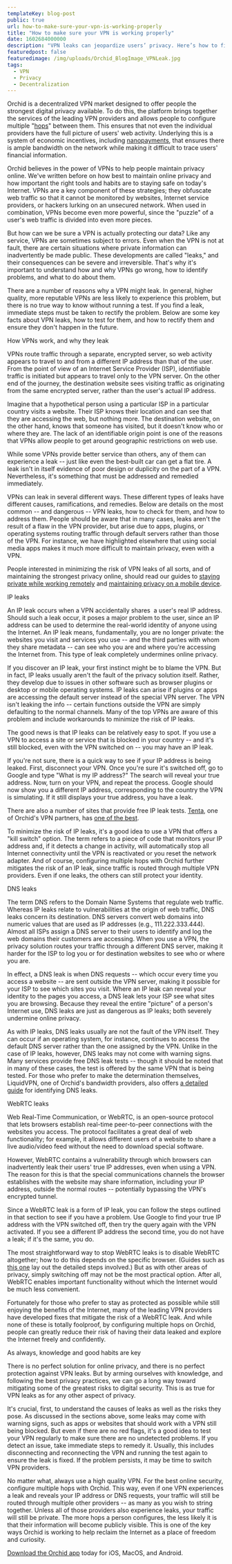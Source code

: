 ```yaml
---
templateKey: blog-post
public: true
url: how-to-make-sure-your-vpn-is-working-properly
title: "How to make sure your VPN is working properly"
date: 1602684000000
description: "VPN leaks can jeopardize users’ privacy. Here’s how to find them and fix them."
featuredpost: false
featuredimage: /img/uploads/Orchid_BlogImage_VPNLeak.jpg
tags:
  - VPN
  - Privacy
  - Decentralization
---
```


Orchid is a decentralized VPN market designed to offer people the strongest digital privacy available. To do this, the platform brings together the services of the leading VPN providers and allows people to configure multiple "[hops](/what-is-a-hop/)" between them. This ensures that not even the individual providers have the full picture of users' web activity. Underlying this is a system of economic incentives, including [nanopayments](/introducing-nanopayments/), that ensures there is ample bandwidth on the network while making it difficult to trace users' financial information.

Orchid believes in the power of VPNs to help people maintain privacy online. We've written before on how best to maintain online privacy and how important the right tools and habits are to staying safe on today's Internet. VPNs are a key component of these strategies; they obfuscate web traffic so that it cannot be monitored by websites, Internet service providers, or hackers lurking on an unsecured network. When used in combination, VPNs become even more powerful, since the "puzzle" of a user's web traffic is divided into even more pieces.

But how can we be sure a VPN is actually protecting our data? Like any service, VPNs are sometimes subject to errors. Even when the VPN is not at fault, there are certain situations where private information can inadvertently be made public. These developments are called "leaks," and their consequences can be severe and irreversible. That's why it's important to understand how and why VPNs go wrong, how to identify problems, and what to do about them.

There are a number of reasons why a VPN might leak. In general, higher quality, more reputable VPNs are less likely to experience this problem, but there is no true way to know without running a test. If you find a leak, immediate steps must be taken to rectify the problem. Below are some key facts about VPN leaks, how to test for them, and how to rectify them and ensure they don't happen in the future.

How VPNs work, and why they leak

VPNs route traffic through a separate, encrypted server, so web activity appears to travel to and from a different IP address than that of the user. From the point of view of an Internet Service Provider (ISP), identifiable traffic is initiated but appears to travel only to the VPN server. On the other end of the journey, the destination website sees visiting traffic as originating from the same encrypted server, rather than the user's actual IP address.

Imagine that a hypothetical person using a particular ISP in a particular country visits a website. Their ISP knows their location and can see that they are accessing the web, but nothing more. The destination website, on the other hand, knows that someone has visited, but it doesn't know who or where they are. The lack of an identifiable origin point is one of the reasons that VPNs allow people to get around geographic restrictions on web use.

While some VPNs provide better service than others, any of them can experience a leak -- just like even the best-built car can get a flat tire. A leak isn't in itself evidence of poor design or duplicity on the part of a VPN. Nevertheless, it's something that must be addressed and remedied immediately.

VPNs can leak in several different ways. These different types of leaks have different causes, ramifications, and remedies. Below are details on the most common -- and dangerous -- VPN leaks, how to check for them, and how to address them. People should be aware that in many cases, leaks aren't the result of a flaw in the VPN provider, but arise due to apps, plugins, or operating systems routing traffic through default servers rather than those of the VPN. For instance, we have highlighted elsewhere that using social media apps makes it much more difficult to maintain privacy, even with a VPN.

People interested in minimizing the risk of VPN leaks of all sorts, and of maintaining the strongest privacy online, should read our guides to [staying private while working remotely](/tips-for-protecting-your-privacy-while-working-from-home/) and [maintaining privacy on a mobile device](/how-to-protect-your-privacy-on-a-mobile-phone/).

IP leaks

An IP leak occurs when a VPN accidentally shares  a user's real IP address. Should such a leak occur, it poses a major problem to the user, since an IP address can be used to determine the real-world identity of anyone using the Internet. An IP leak means, fundamentally, you are no longer private: the websites you visit and services you use -- and the third parties with whom they share metadata -- can see who you are and where you're accessing the Internet from. This type of leak completely undermines online privacy.

If you discover an IP leak, your first instinct might be to blame the VPN. But in fact, IP leaks usually aren't the fault of the privacy solution itself. Rather, they develop due to issues in other software such as browser plugins or desktop or mobile operating systems. IP leaks can arise if plugins or apps are accessing the default server instead of the special VPN server. The VPN isn't leaking the info -- certain functions outside the VPN are simply defaulting to the normal channels. Many of the top VPNs are aware of this problem and include workarounds to minimize the risk of IP leaks.

The good news is that IP leaks can be relatively easy to spot. If you use a VPN to access a site or service that is blocked in your country -- and it's still blocked, even with the VPN switched on -- you may have an IP leak.

If you're not sure, there is a quick way to see if your IP address is being leaked. First, disconnect your VPN. Once you're sure it's switched off, go to Google and type "What is my IP address?" The search will reveal your true address. Now, turn on your VPN, and repeat the process. Google should now show you a different IP address, corresponding to the country the VPN is simulating. If it still displays your true address, you have a leak.

There are also a number of sites that provide free IP leak tests. [Tenta](https://tenta.com/), one of Orchid's VPN partners, has [one of the best](https://tenta.com/test/).

To minimize the risk of IP leaks, it's a good idea to use a VPN that offers a "kill switch" option. The term refers to a piece of code that monitors your IP address and, if it detects a change in activity, will automatically stop all Internet connectivity until the VPN is reactivated or you reset the network adapter. And of course, configuring multiple hops with Orchid further mitigates the risk of an IP leak, since traffic is routed through multiple VPN providers. Even if one leaks, the others can still protect your identity.

DNS leaks

The term DNS refers to the Domain Name Systems that regulate web traffic. Whereas IP leaks relate to vulnerabilities at the origin of web traffic, DNS leaks concern its destination. DNS servers convert web domains into numeric values that are used as IP addresses (e.g., 111.222.333.444). Almost all ISPs assign a DNS server to their users to identify and log the web domains their customers are accessing. When you use a VPN, the privacy solution routes your traffic through a different DNS server, making it harder for the ISP to log you or for destination websites to see who or where you are.

In effect, a DNS leak is when DNS requests -- which occur every time you access a website -- are sent outside the VPN server, making it possible for your ISP to see which sites you visit. Where an IP leak can reveal your identity to the pages you access, a DNS leak lets your ISP see what sites you are browsing. Because they reveal the entire "picture" of a person's Internet use, DNS leaks are just as dangerous as IP leaks; both severely undermine online privacy.

As with IP leaks, DNS leaks usually are not the fault of the VPN itself. They can occur if an operating system, for instance, continues to access the default DNS server rather than the one assigned by the VPN. Unlike in the case of IP leaks, however, DNS leaks may not come with warning signs. Many services provide free DNS leak tests -- though it should be noted that in many of these cases, the test is offered by the same VPN that is being tested. For those who prefer to make the determination themselves, LiquidVPN, one of Orchid's bandwidth providers, also offers [a detailed guide](https://www.liquidvpn.com/ip-dns-browser-leak-test/) for identifying DNS leaks.

WebRTC leaks

Web Real-Time Communication, or WebRTC, is an open-source protocol that lets browsers establish real-time peer-to-peer connections with the websites you access. The protocol facilitates a great deal of web functionality; for example, it allows different users of a website to share a live audio/video feed without the need to download special software.

However, WebRTC contains a vulnerability through which browsers can inadvertently leak their users' true IP addresses, even when using a VPN. The reason for this is that the special communications channels the browser establishes with the website may share information, including your IP address, outside the normal routes -- potentially bypassing the VPN's encrypted tunnel.

Since a WebRTC leak is a form of IP leak, you can follow the steps outlined in that section to see if you have a problem. Use Google to find your true IP address with the VPN switched off, then try the query again with the VPN activated. If you see a different IP address the second time, you do not have a leak; if it's the same, you do.

The most straightforward way to stop WebRTC leaks is to disable WebRTC altogether; how to do this depends on the specific browser. (Guides such as [this one](https://mullvad.net/en/help/webrtc/) lay out the detailed steps involved.) But as with other areas of privacy, simply switching off may not be the most practical option. After all, WebRTC enables important functionality without which the Internet would be much less convenient.

Fortunately for those who prefer to stay as protected as possible while still enjoying the benefits of the Internet, many of the leading VPN providers have developed fixes that mitigate the risk of a WebRTC leak. And while none of these is totally foolproof, by configuring multiple hops on Orchid, people can greatly reduce their risk of having their data leaked and explore the Internet freely and confidently.

As always, knowledge and good habits are key

There is no perfect solution for online privacy, and there is no perfect protection against VPN leaks. But by arming ourselves with knowledge, and following the best privacy practices, we can go a long way toward mitigating some of the greatest risks to digital security. This is as true for VPN leaks as for any other aspect of privacy.

It's crucial, first, to understand the causes of leaks as well as the risks they pose. As discussed in the sections above, some leaks may come with warning signs, such as apps or websites that should work with a VPN still being blocked. But even if there are no red flags, it's a good idea to test your VPN regularly to make sure there are no undetected problems. If you detect an issue, take immediate steps to remedy it. Usually, this includes disconnecting and reconnecting the VPN and running the test again to ensure the leak is fixed. If the problem persists, it may be time to switch VPN providers.

No matter what, always use a high quality VPN. For the best online security, configure multiple hops with Orchid. This way, even if one VPN experiences a leak and reveals your IP address or DNS requests, your traffic will still be routed through multiple other providers -- as many as you wish to string together. Unless all of those providers also experience leaks, your traffic will still be private. The more hops a person configures, the less likely it is that their information will become publicly visible. This is one of the key ways Orchid is working to help reclaim the Internet as a place of freedom and curiosity.

[Download the Orchid app](https://www.orchid.com/download) today for iOS, MacOS, and Android.